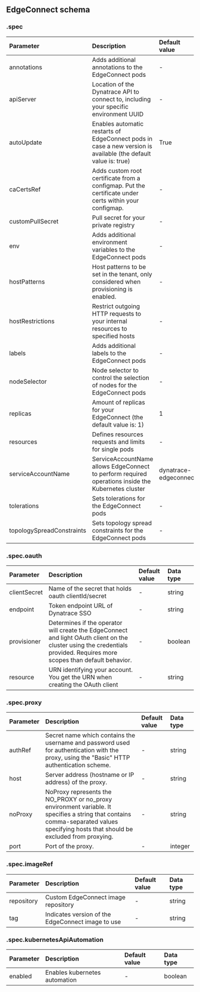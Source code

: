 ## EdgeConnect schema

### .spec

|Parameter|Description|Default value|Data type|
|:-|:-|:-|:-|
|annotations|Adds additional annotations to the EdgeConnect pods|-|object|
|apiServer|Location of the Dynatrace API to connect to, including your specific environment UUID|-|string|
|autoUpdate|Enables automatic restarts of EdgeConnect pods in case a new version is available (the default value is: true)|True|boolean|
|caCertsRef|Adds custom root certificate from a configmap. Put the certificate under certs within your configmap.|-|string|
|customPullSecret|Pull secret for your private registry|-|string|
|env|Adds additional environment variables to the EdgeConnect pods|-|array|
|hostPatterns|Host patterns to be set in the tenant, only considered when provisioning is enabled.|-|array|
|hostRestrictions|Restrict outgoing HTTP requests to your internal resources to specified hosts|-|string|
|labels|Adds additional labels to the EdgeConnect pods|-|object|
|nodeSelector|Node selector to control the selection of nodes for the EdgeConnect pods|-|object|
|replicas|Amount of replicas for your EdgeConnect (the default value is: 1)|1|integer|
|resources|Defines resources requests and limits for single pods|-|object|
|serviceAccountName|ServiceAccountName allows EdgeConnect to perform required operations inside the Kubernetes cluster|dynatrace-edgeconnect|string|
|tolerations|Sets tolerations for the EdgeConnect pods|-|array|
|topologySpreadConstraints|Sets topology spread constraints for the EdgeConnect pods|-|array|

### .spec.oauth

|Parameter|Description|Default value|Data type|
|:-|:-|:-|:-|
|clientSecret|Name of the secret that holds oauth clientId/secret|-|string|
|endpoint|Token endpoint URL of Dynatrace SSO|-|string|
|provisioner|Determines if the operator will create the EdgeConnect and light OAuth client on the cluster using the credentials provided. Requires more scopes than default behavior.|-|boolean|
|resource|URN identifying your account. You get the URN when creating the OAuth client|-|string|

### .spec.proxy

|Parameter|Description|Default value|Data type|
|:-|:-|:-|:-|
|authRef|Secret name which contains the username and password used for authentication with the proxy, using the "Basic" HTTP authentication scheme.|-|string|
|host|Server address (hostname or IP address) of the proxy.|-|string|
|noProxy|NoProxy represents the NO_PROXY or no_proxy environment variable. It specifies a string that contains comma-separated values specifying hosts that should be excluded from proxying.|-|string|
|port|Port of the proxy.|-|integer|

### .spec.imageRef

|Parameter|Description|Default value|Data type|
|:-|:-|:-|:-|
|repository|Custom EdgeConnect image repository|-|string|
|tag|Indicates version of the EdgeConnect image to use|-|string|

### .spec.kubernetesApiAutomation

|Parameter|Description|Default value|Data type|
|:-|:-|:-|:-|
|enabled|Enables kubernetes automation|-|boolean|
